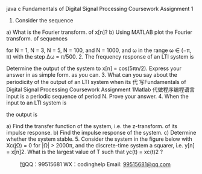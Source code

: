 java c
Fundamentals of Digital Signal Processing
Coursework Assignment 1
1. Consider the sequence

a) What is the Fourier transform. of x[n]?
b) Using MATLAB plot the Fourier transform. of sequences

for N = 1, N = 3, N = 5, N = 100, and N = 1000, and ω in the range ω ∈ (−π, π) with the step ∆ω = π/500.
2. The frequency response of an LTI system is

Determine the output of the system to x[n] = cos(5πn/2). Express your answer in as simple form. as you can.
3. What can you say about the periodicity of the output of an LTI system when its 代 写Fundamentals of Digital Signal Processing Coursework Assignment 1Matlab
代做程序编程语言input is a periodic sequence of period N. Prove your answer.
4. When the input to an LTI system is

the output is

a) Find the transfer function of the system, i.e. the z-transform. of its impulse response.
b) Find the impulse response of the system.
c) Determine whether the system stable.
5. Consider the system in the figure below with Xc(jΩ) = 0 for |Ω| > 2000π, and the discrete-time system a squarer, i.e. y[n] = x[n]2. What is the largest value of T such that yc(t) = xc(t)2 ?






         
加QQ：99515681  WX：codinghelp  Email: 99515681@qq.com

